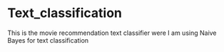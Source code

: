 # Text_classification
This is the movie recommendation text classifier were I am using Naive Bayes for text classification
